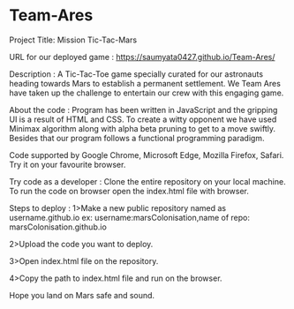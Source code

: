 # Team-Ares


Project Title: 
Mission Tic-Tac-Mars 

URL for our deployed game : 
https://saumyata0427.github.io/Team-Ares/

Description :
A Tic-Tac-Toe game specially curated for our astronauts heading towards Mars to establish a permanent settlement. We Team Ares have taken up the challenge to entertain our crew with this engaging game.

About the code :
Program has been written in JavaScript and the gripping UI is a result of HTML and CSS. 
To create a witty opponent we have used Minimax algorithm along with alpha beta pruning to get to a move swiftly. Besides that our program follows a functional programming paradigm.

Code supported by Google Chrome, Microsoft Edge, Mozilla Firefox, Safari. Try it on your favourite browser.

Try code as a developer :
Clone the entire repository on your local machine. To run the code on browser open the index.html file with browser.
 
Steps to deploy :
1>Make a new public repository named as username.github.io
  ex: username:marsColonisation,name of repo: marsColonisation.github.io

2>Upload the code you want to deploy.

3>Open index.html file on the repository.

4>Copy the path to index.html file and run on the browser. 


Hope you land on Mars safe and sound.
